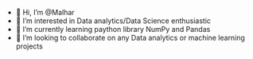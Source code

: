 - 👋 Hi, I’m @Malhar 
- 👀 I’m interested in Data analytics/Data Science enthusiastic 
- 🌱 I’m currently learning paython library NumPy and Pandas
- 💞️ I’m looking to collaborate on any Data analytics or machine learning projects

